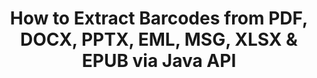 ---
############################# Static ############################
layout: "auto-gen-gist"
draft: false
path: "parser/java/extract/barcode/xla/"
otherformats: DOC DOT DOCX DOCM DOTX DOTM TXT ODT OTT RTF PDF XHTML MHTML MD XML EPUB FB2 CHM XLS XLT XLSX XLSM XLSB XLTX XLTM ODS CSV OTS XLAM PPT PPTX  PPS POT PPSX PPTM POTX PPSM ODP OTP PST OST EML EMLX MSG ONE 

############################# Head ############################
head_title: "Extract Barcodes from Excel, Word, PDF & Other Document via Java API "
head_description: "GroupDocs.Parser Java API enables software developers to extract Barcodes from PDF, MS Excel, Word, PowerPoint,  Outlook, OneNote & more docs inside Java Apps."

############################# Header ############################
title: "How to Extract Barcodes from PDF, DOCX, PPTX, EML, MSG,  XLSX & EPUB via Java API"
description: "GroupDocs.Parser Java API enables software developers to extract Barcodes from PDF, Word (DOC, DOCX), Excel (XLS, XLSX), PowerPoint( PPT, PPTX), Outlook ( EML, MSG)  & many other documents Page Area."

######################### Download Button #######################
button:
    enable: true

############################# About ############################
about:
    enable: true
    title: "Learn How to Extract Barcodes from Excel, Word, PDF & Other Documents via Java?"
    content: |
       Barcodes image consists of a series of parallel black lines and white spaces of varying widths which can be used to encode information into a visual pattern. It was introduced in the 1970s and is now a universal part of commercial businesses. GroupDocs.Parser for Java is a powerful API that allows software programmers to build applications for parsing different types of documents and extract text, images and barcodes from it. It has included support for some of the most common documents types such as PDF, Emails, Ebooks, Microsoft Office formats: Word (DOC, DOCX), PowerPoint (PPT, PPTX), Excel (XLS, XLSX), Emails (EML, MSG) formats and many more.  The Java API has included support for several important features related to documents parsing and data extraction such as plain text extraction, structured text extraction, extract markdown formatted text,  extracting text from a specific page or page area,  extract barcode from document, extract metadata or images and many more. 

############################# content ############################
steps:
    enable: true
    block:
    - title_left: "How to Extract Barcodes from XLA Documents via Java"
      content_left: |
       GroupDocs.Parser Java API gives programmers the power to easily extract barcodes from XLA documents. The following Java code example demonstrates how to extract barcode images inside a XLA document with minimum effort and cost. 

      title_right: "Extract Barcodes from Docs via Java"
      content_right: |
        * Create an instance of [Parser](https://apireference.groupdocs.com/parser/java/com.groupdocs.parser/Parser) 
        * check if Barcodes extraction is supported 
        * Call [GetBarcodes](https://apireference.groupdocs.com/parser/java/com.groupdocs.parser/Parser#getBarcodes()) method extract all barcodes from the whole document.
        * Iterate over Barcodes in the document
        * Print all barcode and it's value

      gisthash: "bb2393a5db93e1795d41d908ad23e158"
      gistfile: "barcode_extraction_form_documents.java"

    - title_left: "Get Barcodes from XLA Document's Page via Java"
      content_left: |
       GroupDocs.Parser Java enables software developers to parse and get barcodes from a XLA documents's page with ease. The following Java code shows how barcode extraction can be achived  from a specific document page inside a XLA document. 

      title_right: "How to Get Barcode from a File Page"
      content_right: |
        * Create an instance of [Parser](https://apireference.groupdocs.com/parser/java/com.groupdocs.parser/Parser)  
        * Check document for barcodes extraction support
        * Call [GetBarcodes](https://apireference.groupdocs.com/parser/java/com.groupdocs.parser/Parser#getBarcodes(int)) method extract all barcodes from the 2nd page of the document. 
        * Iterate over pages for barcodes
        * Print page number and barcodes value
     
      gisthash: "ff09980eef6df60d5a3272b91b5607cf"
      gistfile: "barcodes_extraction_form_documents_page.java"
      
    - title_left: "How to Extract Barcodes from XLA Documents Page Area"
      content_left: |
       GroupDocs.Parser Java API fully supports extraction of barcodes from XLA documents with ease. The following Java code example shows how to perform barcodes extraction from a XLA document page area.

      title_right: "Extract Barcode from a File Page Area via Java"
      content_right: |
        * Create an instance of [Parser](https://apireference.groupdocs.com/parser/java/com.groupdocs.parser/Parser)   
        * customize Options creation that can be used for barcodes extraction
        * Check document for barcodes extraction support
        * Call [GetBarcodes](https://apireference.groupdocs.com/parser/java/com.groupdocs.parser/Parser#getBarcodes(int)) method extract all barcodes from the 2nd page of the document. 
        * Iterate over Barcodes in the document
        * Print page number and barcodes value
     
      gisthash: "1737589e775a06a6300245cea525dac0"
      gistfile: "barcodes_extraction_from_documents_page_area.java"

    - title_left: "System Requirements"
      content_left: |
        GroupDocs.Parser for Java is supported on all major platforms and operating systems. It can generate documents in Microsoft Word, Excel, PowerPoint, Outlook, OpenOffice & 50+ other formats. For complete system requirements guide, please visit system requirements before executing the code below, please make sure that you have the following prerequisites installed on your system:
        * Operating Systems: Microsoft Windows, Linux, MacOS
        * Java Versions Support: J2SE 7.0 (1.7), J2SE 8.0 (1.8) or above
        * Get the latest version of GroupDocs.Parser Java APIs from GroupDocs [Repository](https://repository.groupdocs.com/webapp/#/artifacts/browse/tree/General/repo/com/groupdocs/groupdocs-parser)
        
      title_right: "Why Use GroupDocs.Parser"
      content_right: |
        * Extract a plain text from any of the supported documents.
        * Table of contents extraction support
        * Extract formatted text, metadata, images, containers, and attachments.
        * Documents parsing via user-defined templates.
        * Search Text using keyword or regular expression. 
        * Structured text extraction support
        * Extract table of contents for some supported document formats.
        * Parse form data from PDF documents.

demos:
    enable: true
        

about_formats:
    enable: true


more_formats:
    enable: true


back_to_top:
    enable: true
---